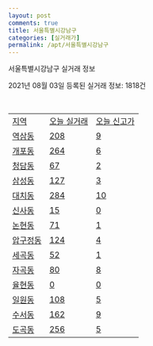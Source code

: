 ```yaml
---
layout: post
comments: true
title: 서울특별시강남구
categories: [실거래가]
permalink: /apt/서울특별시강남구
---
```


서울특별시강남구 실거래 정보

2021년 08월 03일 등록된 실거래 정보: 1818건

<script type="text/javascript">
  google.charts.load('current', {'packages':['corechart']});
  google.charts.setOnLoadCallback(drawChart);

  function drawChart() {
    var data = google.visualization.arrayToDataTable([['거래일', '매매', '전월세', '전매'], ['20-07', 20, 133, 0], ['20-08', 232, 1019, 0], ['20-09', 184, 951, 0], ['20-10', 219, 1210, 0], ['20-11', 425, 1401, 0], ['20-12', 485, 1463, 0], ['21-01', 331, 1265, 0], ['21-02', 252, 1121, 0], ['21-03', 207, 1056, 0], ['21-04', 246, 894, 0], ['21-05', 252, 2291, 0], ['21-06', 163, 1612, 0], ['21-07', 82, 805, 0]]);

    var options = {
      title: '최근 1년간 유형별 거래량 추이',
      legend: { position: 'bottom' }
    };

    var chart = new google.visualization.LineChart(document.getElementById('columnchart_material'));
    chart.draw(data, (options));
  }
</script>

<div id="columnchart_material" style="width: 95%; margin-left: -35px"></div>
<br>
<table class="sortable">
  <tr>
    <td><a href="#">지역</a></td>
    <td><a href="#">오늘 실거래</a></td>
    <td><a href="#">오늘 신고가</a></td>
  </tr>

  
  <tr class="item">
    <td><a href="서울특별시강남구역삼동">역삼동</a></td>
    <td><a href="서울특별시강남구역삼동">208</a></td>
    <td><a href="서울특별시강남구역삼동">9</a></td>
  </tr>
    

  <tr class="item">
    <td><a href="서울특별시강남구개포동">개포동</a></td>
    <td><a href="서울특별시강남구개포동">264</a></td>
    <td><a href="서울특별시강남구개포동">6</a></td>
  </tr>
    

  <tr class="item">
    <td><a href="서울특별시강남구청담동">청담동</a></td>
    <td><a href="서울특별시강남구청담동">67</a></td>
    <td><a href="서울특별시강남구청담동">2</a></td>
  </tr>
    

  <tr class="item">
    <td><a href="서울특별시강남구삼성동">삼성동</a></td>
    <td><a href="서울특별시강남구삼성동">127</a></td>
    <td><a href="서울특별시강남구삼성동">3</a></td>
  </tr>
    

  <tr class="item">
    <td><a href="서울특별시강남구대치동">대치동</a></td>
    <td><a href="서울특별시강남구대치동">284</a></td>
    <td><a href="서울특별시강남구대치동">10</a></td>
  </tr>
    

  <tr class="item">
    <td><a href="서울특별시강남구신사동">신사동</a></td>
    <td><a href="서울특별시강남구신사동">15</a></td>
    <td><a href="서울특별시강남구신사동">0</a></td>
  </tr>
    

  <tr class="item">
    <td><a href="서울특별시강남구논현동">논현동</a></td>
    <td><a href="서울특별시강남구논현동">71</a></td>
    <td><a href="서울특별시강남구논현동">1</a></td>
  </tr>
    

  <tr class="item">
    <td><a href="서울특별시강남구압구정동">압구정동</a></td>
    <td><a href="서울특별시강남구압구정동">124</a></td>
    <td><a href="서울특별시강남구압구정동">4</a></td>
  </tr>
    

  <tr class="item">
    <td><a href="서울특별시강남구세곡동">세곡동</a></td>
    <td><a href="서울특별시강남구세곡동">52</a></td>
    <td><a href="서울특별시강남구세곡동">1</a></td>
  </tr>
    

  <tr class="item">
    <td><a href="서울특별시강남구자곡동">자곡동</a></td>
    <td><a href="서울특별시강남구자곡동">80</a></td>
    <td><a href="서울특별시강남구자곡동">8</a></td>
  </tr>
    

  <tr class="item">
    <td><a href="서울특별시강남구율현동">율현동</a></td>
    <td><a href="서울특별시강남구율현동">0</a></td>
    <td><a href="서울특별시강남구율현동">0</a></td>
  </tr>
    

  <tr class="item">
    <td><a href="서울특별시강남구일원동">일원동</a></td>
    <td><a href="서울특별시강남구일원동">108</a></td>
    <td><a href="서울특별시강남구일원동">5</a></td>
  </tr>
    

  <tr class="item">
    <td><a href="서울특별시강남구수서동">수서동</a></td>
    <td><a href="서울특별시강남구수서동">162</a></td>
    <td><a href="서울특별시강남구수서동">9</a></td>
  </tr>
    

  <tr class="item">
    <td><a href="서울특별시강남구도곡동">도곡동</a></td>
    <td><a href="서울특별시강남구도곡동">256</a></td>
    <td><a href="서울특별시강남구도곡동">5</a></td>
  </tr>
    


</table>


    